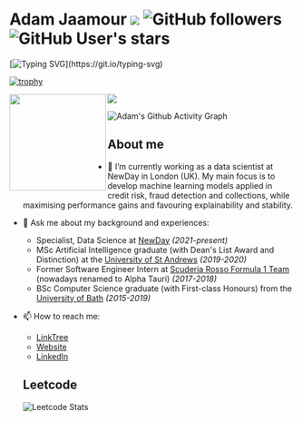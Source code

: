 # Adam Jaamour ![](https://visitor-badge.glitch.me/badge?page_id=Adamouization) ![GitHub followers](https://img.shields.io/github/followers/Adamouization) ![GitHub User's stars](https://img.shields.io/github/stars/Adamouization)

[![Typing SVG](https://readme-typing-svg.demolab.com?font=Fira+Code&size=30&duration=4000&pause=1000&color=03C812&vCenter=true&width=500&lines=Data+Scientist.;Software+Engineer.;Computer+Scientist.;Machine+Learning+Engineer.;Artificial+Intelligence.)](https://git.io/typing-svg)

[![trophy](https://github-profile-trophy.vercel.app/?username=Adamouization&column=7&margin-w=10&no-bg=true&theme=matrix)](https://github.com/ryo-ma/github-profile-trophy)

<div>
  <img height="170" align="left" src="https://github-readme-stats.vercel.app/api?username=Adamouization&count_private=true&include_all_commits=true&show_icons=true&show_owner=false&theme=chartreuse-dark" />
  <img src="https://github-readme-stats.vercel.app/api/top-langs/?username=Adamouization&layout=compact&&langs_count=8&theme=chartreuse-dark&hide=jupyter+notebook,scss,less,perl" />
</div>

![Adam's Github Activity Graph](https://activity-graph.herokuapp.com/graph?username=Adamouization&theme=chartreuse-dark&hide_border=False&radius=16)

## About me

- 🔭 I’m currently working as a data scientist at NewDay in London (UK). My main focus is to develop machine learning models applied in credit risk, fraud detection and collections, while maximising performance gains and favouring explainability and stability.

- 💬 Ask me about my background and experiences:
  - Specialist, Data Science at [NewDay](https://www.newday.co.uk/) _(2021-present)_
  - MSc Artificial Intelligence graduate (with Dean's List Award and Distinction) at the [University of St Andrews](https://www.st-andrews.ac.uk/) _(2019-2020)_
  - Former Software Engineer Intern at [Scuderia Rosso Formula 1 Team](https://scuderia.alphatauri.com/en/) (nowadays renamed to Alpha Tauri) _(2017-2018)_
  - BSc Computer Science graduate (with First-class Honours) from the [University of Bath](https://www.bath.ac.uk/) _(2015-2019)_
  
- 📫 How to reach me:
  - [LinkTree](https://linktr.ee/adamouization)
  - [Website](http://www.adam.jaamour.com/)
  - [LinkedIn](https://www.linkedin.com/in/adamjaamour/)
  
  ## Leetcode
  
  ![Leetcode Stats](https://leetcard.jacoblin.cool/adamouization?theme=dark&border=2&radius=20)
